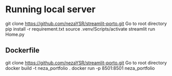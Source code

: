 # Running local server

git clone https://github.com/nezaYSR/streamlit-porto.git
Go to root directory
pip install -r requirement.txt
source .venv/Scripts/activate
streamlit run Home.py

## Dockerfile

git clone https://github.com/nezaYSR/streamlit-porto.git
Go to root directory
docker build -t neza_portfolio .
docker run -p 8501:8501 neza_portfolio
